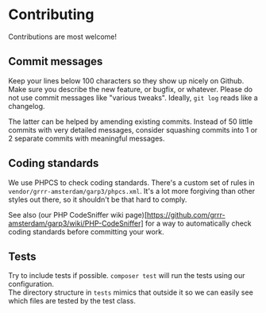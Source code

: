 # Contributing

Contributions are most welcome! 

## Commit messages

Keep your lines below 100 characters so they show up nicely on Github.  
Make sure you describe the new feature, or bugfix, or whatever. Please do not use commit messages
like "various tweaks". Ideally, `git log` reads like a changelog.

The latter can be helped by amending existing commits. Instead of 50 little commits with very
detailed messages, consider squashing commits into 1 or 2 separate commits with meaningful messages.

## Coding standards

We use PHPCS to check coding standards. There's a custom set of rules in
`vendor/grrr-amsterdam/garp3/phpcs.xml`. It's a lot
more forgiving than other styles out there, so it shouldn't be that hard to comply. 

See also (our PHP CodeSniffer wiki page)[https://github.com/grrr-amsterdam/garp3/wiki/PHP-CodeSniffer] 
for a way to automatically check coding standards before committing your work.

## Tests

Try to include tests if possible. `composer test` will run the tests using our configuration.  
The directory structure in `tests` mimics that outside it so we can easily see which files are
tested by the test class.  
